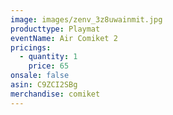 ```yaml
---
image: images/zenv_3z8uwainmit.jpg
producttype: Playmat
eventName: Air Comiket 2
pricings:
  - quantity: 1
    price: 65
onsale: false
asin: C9ZCI2SBg
merchandise: comiket
---
```

